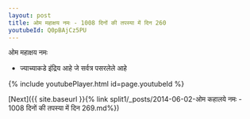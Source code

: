 ```yaml
---
layout: post
title: ओम महाक्षय नमः - 1008 दिनों की तपस्या में दिन 260
youtubeId: Q0pBAjCz5PU
---
```

 
 
 ओम महाक्षय नमः  
 
 -  ज्याच्याकडे इंद्रिय आहे जे सर्वत्र पसरलेले आहे 
 
  
 
  
 
 
 
 
 
 


{% include youtubePlayer.html id=page.youtubeId %}
 
[Next]({{ site.baseurl }}{% link  split1/_posts/2014-06-02-ओम कहालये नमः - 1008 दिनों की तपस्या में दिन 269.md%})
 
